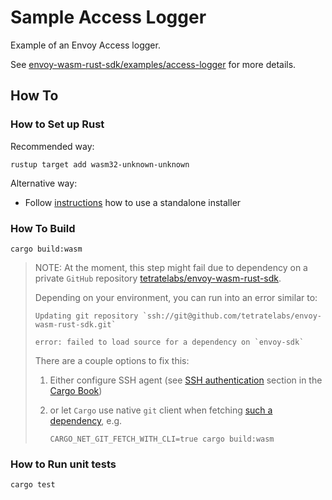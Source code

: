 # Sample Access Logger

Example of an Envoy Access logger.

See [envoy-wasm-rust-sdk/examples/access-logger](https://github.com/tetratelabs/envoy-wasm-rust-sdk/tree/master/examples/access-logger)
for more details.

## How To

### How to Set up Rust

Recommended way:
```shell
rustup target add wasm32-unknown-unknown
```

Alternative way:
* Follow [instructions](https://forge.rust-lang.org/infra/other-installation-methods.html#standalone-installers) how to use a standalone installer

### How To Build

```shell
cargo build:wasm
```

> NOTE: At the moment, this step might fail due to dependency on a private `GitHub` repository [tetratelabs/envoy-wasm-rust-sdk](https://github.com/tetratelabs/envoy-wasm-rust-sdk).
>
> Depending on your environment, you can run into an error similar to:
>
>     Updating git repository `ssh://git@github.com/tetratelabs/envoy-wasm-rust-sdk.git`
>
>     error: failed to load source for a dependency on `envoy-sdk`
> There are a couple options to fix this:
> 1. Either configure SSH agent (see [SSH authentication](https://doc.rust-lang.org/cargo/appendix/git-authentication.html#ssh-authentication) section in the [Cargo Book](https://doc.rust-lang.org/cargo/))
> 2. or let `Cargo` use native `git` client when fetching [such a dependency](https://doc.rust-lang.org/cargo/appendix/git-authentication.html#git-authentication), e.g.
>
>        CARGO_NET_GIT_FETCH_WITH_CLI=true cargo build:wasm

### How to Run unit tests

```shell
cargo test
```
